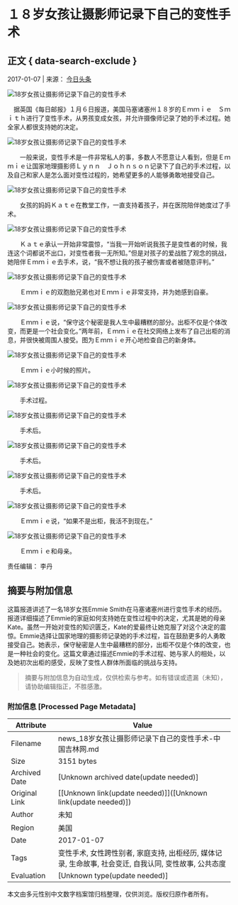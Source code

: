 # １８岁女孩让摄影师记录下自己的变性手术

## 正文 { data-search-exclude }


2017-01-07 | 来源： [今日头条](https://www.toutiao.com/i6372773732682826241/?tt_from=mobile_qq&utm_campaign=client_share&app=news_article&utm_source=mobile_qq&iid=7183829172&utm_medium=toutiao_android)

![18岁女孩让摄影师记录下自己的变性手术](http://ta.trs.cn/c/1.gif?mpId=747&jsoff=1)

　据英国《每日邮报》１月６日报道，美国马塞诸塞州１８岁的Ｅｍｍｉｅ　Ｓｍｉｔｈ进行了变性手术，从男孩变成女孩，并允许摄像师记录了她的手术过程。她全家人都很支持她的决定。

![18岁女孩让摄影师记录下自己的变性手术](./W020170107647778077134)

　　一般来说，变性手术是一件非常私人的事，多数人不愿意让人看到，但是Ｅｍｍｉｅ让国家地理摄影师Ｌｙｎｎ　Ｊｏｈｎｓｏｎ记录下了自己的手术过程，以及自己和家人是怎么面对变性过程的，她希望更多的人能够勇敢地接受自己。

![18岁女孩让摄影师记录下自己的变性手术](./W020170107647779004379)

　　女孩的妈妈Ｋａｔｅ在教堂工作，一直支持着孩子，并在医院陪伴她度过了手术。

![18岁女孩让摄影师记录下自己的变性手术](./W020170107647779484841)

　　Ｋａｔｅ承认一开始非常震惊，“当我一开始听说我孩子是变性者的时候，我连这个词都说不出口，对变性者我一无所知。”但是对孩子的爱战胜了观念的挑战，她陪伴Ｅｍｍｉｅ去手术，说，“我不想让我的孩子被伤害或者被随意评判。”

![18岁女孩让摄影师记录下自己的变性手术](./W020170107647779575977)

　　Ｅｍｍｉｅ的双胞胎兄弟也对Ｅｍｍｉｅ非常支持，并为她感到自豪。

![18岁女孩让摄影师记录下自己的变性手术](./W020170107647780862757)

　　Ｅｍｍｉｅ说，“保守这个秘密是我人生中最糟糕的部分。出柜不仅是个体改变，而更是一个社会变化。”两年前，Ｅｍｍｉｅ在社交网络上发布了自己出柜的消息，并很快被周围人接受。图为Ｅｍｍｉｅ开心地检查自己的新身体。

![18岁女孩让摄影师记录下自己的变性手术](./W020170107647780931130)

　　Ｅｍｍｉｅ小时候的照片。

![18岁女孩让摄影师记录下自己的变性手术](./W020170107647781265555)

　　手术过程。

![18岁女孩让摄影师记录下自己的变性手术](./W020170107647781454794)

　　手术后。

![18岁女孩让摄影师记录下自己的变性手术](./W020170107647781658782)

　　手术后。

![18岁女孩让摄影师记录下自己的变性手术](./W020170107647781738670)

　　手术后。

![18岁女孩让摄影师记录下自己的变性手术](./W020170107647781929794)

　　Ｅｍｍｉｅ说，“如果不是出柜，我活不到现在。”

![18岁女孩让摄影师记录下自己的变性手术](./W020170107647782118861)

　　Ｅｍｍｉｅ和母亲。

责任编辑： 李丹
<!-- tcd_original_link https://news.cnjiwang.com/xwjk/201701/2300586.html -->


## 摘要与附加信息

<!-- tcd_abstract -->
这篇报道讲述了一名18岁女孩Emmie Smith在马塞诸塞州进行变性手术的经历。报道详细描述了Emmie的家庭如何支持她在变性过程中的决定，尤其是她的母亲Kate。虽然一开始对变性的知识匮乏，Kate的爱最终让她克服了对这个决定的震惊。Emmie选择让国家地理的摄影师记录她的手术过程，旨在鼓励更多的人勇敢接受自己。她表示，保守秘密是人生中最糟糕的部分，出柜不仅是个体的改变，也是一种社会的变化。这篇文章通过描述Emmie的手术过程、她与家人的相处，以及她初次出柜的感受，反映了变性人群体所面临的挑战与支持。
<!-- tcd_abstract_end -->

> 摘要与附加信息为自动生成，仅供检索与参考。如有错误或遗漏（未知），请协助编辑指正，不胜感激。

### 附加信息 [Processed Page Metadata]

| Attribute       | Value                                  |
|-----------------|----------------------------------------|
| Filename        | news_18岁女孩让摄影师记录下自己的变性手术-中国吉林网.md                             |
| Size            | 3151 bytes                           |
| Archived Date   | [Unknown archived date(update needed)]                             |
| Original Link   | [[Unknown link(update needed)]]([Unknown link(update needed)])                       |
| Author          | 未知                               |
| Region          | 美国                               |
| Date            | 2017-01-07                                 |
| Tags            | 变性手术, 女性跨性别者, 家庭支持, 出柜经历, 媒体记录, 生命故事, 社会变迁, 自我认同, 变性故事, 公共态度                                 |
| Evaluation            | [Unknown type(update needed)]                                 |
<!-- tcd_table_end -->

本文由多元性别中文数字档案馆归档整理，仅供浏览。版权归原作者所有。
